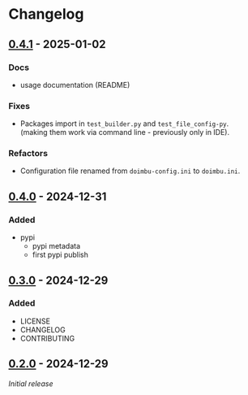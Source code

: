 # Changelog

## [0.4.1] - 2025-01-02

### Docs
- usage documentation (README)  

### Fixes
- Packages import in `test_builder.py` and `test_file_config-py`.  
  (making them work via command line - previously only in IDE).

### Refactors
- Configuration file renamed from `doimbu-config.ini` to `doimbu.ini`.


## [0.4.0] - 2024-12-31

### Added

- pypi
  - pypi metadata
  - first pypi publish


## [0.3.0] - 2024-12-29

### Added

- LICENSE  
- CHANGELOG  
- CONTRIBUTING  


## [0.2.0] - 2024-12-29

_Initial release_

[0.2.0]: https://gitlab.com/alex-carvalho-dockeration/doimbu/-/tags/0.2.0
[0.3.0]: https://gitlab.com/alex-carvalho-dockeration/doimbu/-/tags/0.3.0
[0.4.0]: https://gitlab.com/alex-carvalho-dockeration/doimbu/-/tags/0.4.0
[0.4.1]: https://gitlab.com/alex-carvalho-dockeration/doimbu/-/tags/0.4.1